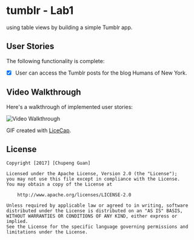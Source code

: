 # tumblr - Lab1

using table views by building a simple Tumblr app.

## User Stories

The following functionality is complete:

- [x] User can access the Tumblr posts for the blog Humans of New York.

## Video Walkthrough 

Here's a walkthrough of implemented user stories:

<img src='http://imgur.com/Zpt1Il6.gif' title='Video Walkthrough' width='' alt='Video Walkthrough' />

GIF created with [LiceCap](http://www.cockos.com/licecap/).

## License

    Copyright [2017] [Chupeng Guan]

    Licensed under the Apache License, Version 2.0 (the "License");
    you may not use this file except in compliance with the License.
    You may obtain a copy of the License at

        http://www.apache.org/licenses/LICENSE-2.0

    Unless required by applicable law or agreed to in writing, software
    distributed under the License is distributed on an "AS IS" BASIS,
    WITHOUT WARRANTIES OR CONDITIONS OF ANY KIND, either express or implied.
    See the License for the specific language governing permissions and
    limitations under the License.
